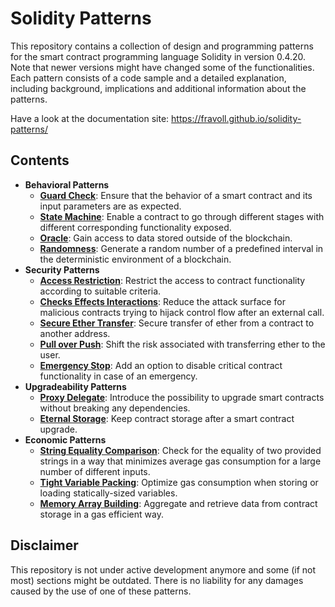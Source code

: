 # Solidity Patterns

This repository contains a collection of design and programming patterns for the smart contract programming language Solidity in version 0.4.20. Note that newer versions might have changed some of the functionalities.
Each pattern consists of a code sample and a detailed explanation, including background, implications and additional information about the patterns.

Have a look at the documentation site: https://fravoll.github.io/solidity-patterns/

## Contents

* **Behavioral Patterns**
  * [**Guard Check**](docs/guard_check.md): Ensure that the behavior of a smart contract and its input parameters are as expected.
  * [**State Machine**](docs/state_machine.md): Enable a contract to go through different stages with different corresponding functionality exposed.
  * [**Oracle**](docs/oracle.md): Gain access to data stored outside of the blockchain.
  * [**Randomness**](docs/randomness.md): Generate a random number of a predefined interval in the deterministic environment of a blockchain.
* **Security Patterns**
  * [**Access Restriction**](docs/access_restriction.md): Restrict the access to contract functionality according to suitable criteria.
  * [**Checks Effects Interactions**](docs/checks_effects_interactions.md): Reduce the attack surface for malicious contracts trying to hijack control flow after an external call.
  * [**Secure Ether Transfer**](docs/secure_ether_transfer.md): Secure transfer of ether from a contract to another address.
  * [**Pull over Push**](docs/pull_over_push.md): Shift the risk associated with transferring ether to the user.
  * [**Emergency Stop**](docs/emergency_stop.md): Add an option to disable critical contract functionality in case of an emergency.
* **Upgradeability Patterns**
  * [**Proxy Delegate**](docs/proxy_delegate.md): Introduce the possibility to upgrade smart contracts without breaking any dependencies.
  * [**Eternal Storage**](docs/eternal_storage.md): Keep contract storage after a smart contract upgrade.
* **Economic Patterns**
  * [**String Equality Comparison**](docs/string_equality_comparison.md): Check for the equality of two provided strings in a way that minimizes average gas consumption for a large number of different inputs.
  * [**Tight Variable Packing**](docs/tight_variable_packing.md): Optimize gas consumption when storing or loading statically-sized variables.
  * [**Memory Array Building**](docs/memory_array_building.md): Aggregate and retrieve data from contract storage in a gas efficient way.
  

## Disclaimer

This repository is not under active development anymore and some (if not most) sections might be outdated. There is no liability for any damages caused by the use of one of these patterns.
